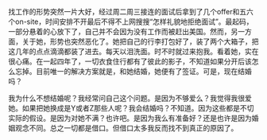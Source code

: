 找工作的形势突然一片大好，经过周二周三接连的面试后拿到了几个offer和五六个on-site，时间安排不开最后不得不上网搜搜“怎样礼貌地拒绝面试”。最起码，一部分悬着的心放下了，自己并不会因为没有工作而被赶出美国。然而，另一方面，关于她，形势也突然恶化了。她把自己的行李打包好了，装了两个大箱子，把这几年的点点滴滴都装了进去。每天以泪洗面。时不时就过来抱我。看着她，实在很心痛。在一起四年了，一切衣食住行都有了彼此的影子，不知道如果分开后该怎么忘掉。目前唯一的解决方案就是，和她结婚，她便有了签证。可是，现在结婚吗？

我为什么不想结婚呢？我经常问自己这个问题。是因为不够爱么？我觉得我很爱她。如果把她换成是Y或者Z那些人呢？我会结婚吗？不知道。因为这些都是不切实际的假设。是因为对她不满？也许吧。是因为我么有准备好？还是也许是因为婚姻观念不同。总之一切都是借口。但借口太多我反而找不到真正的原因了。